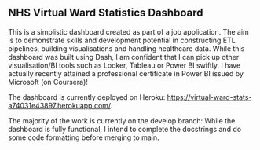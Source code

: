 ## NHS Virtual Ward Statistics Dashboard

This is a simplistic dashboard created as part of a job application. The aim is to demonstrate skills and development potential in constructing ETL pipelines, building visualisations and handling healthcare data. While this dashboard was built using Dash, I am confident that I can pick up other visualisation/BI tools such as Looker, Tableau or Power BI swiftly. I have actually recently attained a professional certificate in Power BI issued by Microsoft (on Coursera)!

The dashboard is currently deployed on Heroku: https://virtual-ward-stats-a74031e43897.herokuapp.com/. 

The majority of the work is currently on the develop branch: While the dashboard is fully functional, I intend to complete the docstrings and do some code formatting before merging to main.
